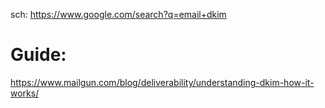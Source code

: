 sch: https://www.google.com/search?q=email+dkim

# Guide:
https://www.mailgun.com/blog/deliverability/understanding-dkim-how-it-works/
